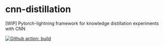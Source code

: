 # cnn-distillation
[WIP] Pytorch-lightning framework for knowledge distillation experiments with CNN

[![Github action: build](https://github.com/maximzubkov/cnn-distillation/workflows/Build/badge.svg)](https://github.com/maximzubkov/cnn-distillation/actions?query=workflow%3ABuild)